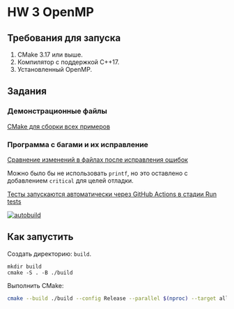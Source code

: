 # HW 3 OpenMP

## Требования для запуска

1. CMake 3.17 или выше.
2. Компилятор с поддержкой C++17.
3. Установленный OpenMP.

## Задания

### Демонстрационные файлы

[CMake для сборки всех примеров](openmp/CMakeLists.txt)

### Программа с багами и их исправление

[Сравнение изменений в файлах после исправления ошибок](https://github.com/KernelA/made-hpc-hw3/compare/code-with-bugs...code-fixed?diff=split)

Можно было бы не использовать `printf`, но это оставлено с добавлением `critical` для целей отладки.

[Тесты запускаются автоматически через GitHub Actions в стадии Run tests](https://github.com/KernelA/made-hpc-hw3/compare/code-with-bugs...code-fixed?diff=split)

[![autobuild](https://github.com/KernelA/made-hpc-hw3/actions/workflows/build.yaml/badge.svg?branch=master)](https://github.com/KernelA/made-hpc-hw3/actions/workflows/build.yaml)

## Как запустить

Создать директорию: `build`.
```
mkdir build
cmake -S . -B ./build
```

Выполнить CMake:
```bash
cmake --build ./build --config Release --parallel $(nproc) --target all
```
